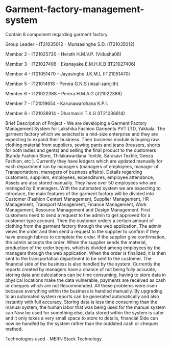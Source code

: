 # Garment-factory-management-system
Contain 8 component regarding garment factory. 

Group Leader - IT21035012 - Munaasinghe S.D. (IT21035012)

Member 2 - IT21025730 - Herath H.M.V.P. (Vidusha08)

Member 3 - IT21027406 - Ekanayake E.M.H.K.B (IT21027406)

Member 4 - IT21051470 - Jayasinghe J.K.M.L (IT21051470)

Member 5 - IT21014918 - Perera G.N.S (nisal-sarojith)

Member 6 - IT21022388 - Perera.H.M.A.G (it21022388)

Member 7 - IT21019654 - Karunawardhana K.P.I.

Member 8 - IT21038914 - Dharmasiri T.K.G (IT21038914)


Brief Description of Project -
We are developing a Garment Factory Management System for Lakshika Fashion Garments PVT LTD, Yakkala. The garment factory which we selected is a mid-size enterprise and they are expecting to expand their business. Their business module is buying raw clothing material from suppliers, sewing pants and jeans (trousers, shorts for both ladies and gents) and selling the final product to the customers (Kandy Fashion Store, Thilakawardana Textile, Sarasavi Textile, Geeza Fashion, etc ). Currently they have ledgers which are updated manually for each department run by managers (managers of employees, manager of Transportations, managers of business affairs). Details regarding customers, suppliers, employees, expenditures, employee attendance, Assets are also stored manually. They have over 50 employees who are managed by 6 managers. With the automated system we are expecting to introduce, the main features of the garment factory will be divided into Customer (Fashion Center) Management, Supplier Management, HR Management, Transport Management, Finance Management, Work Management, Resource Management and Design Management. First customers need to send a request to the admin to get approved for a customer type account. Then the customer orders a certain amount of clothing from the garment factory through the web application. The admin views the order and then send a request to the supplier to confirm if they have enough fabrics to complete the order. If the supplier give confirmation, the admin accepts the order. When the supplier sends the material, production of the order begins, which is divided among employees by the managers through the web application. When the order is finalized, it is then sent to the transportation department to be sent to the customer. The financial side of the business is also handled by the system. Currently the reports created by managers have a chance of not being fully accurate, storing data and calculations can be time consuming, having to store data in physical locations make the data vulnerable, payments are received as cash or cheques which are not Recommended. All these problems were risen because everything within the business is handled manually. By upgrading to an automated system reports can be generated automatically and also instantly with full accuracy, Storing data is less time consuming than the manual system, the human labor that was being used for the manual system can Now be used for something else, data stored within the system is safer and it only takes a very small space to store to details, financial Side can now be handled by the system rather than the outdated cash or cheques method.

Technologies used - MERN Stack Technology
